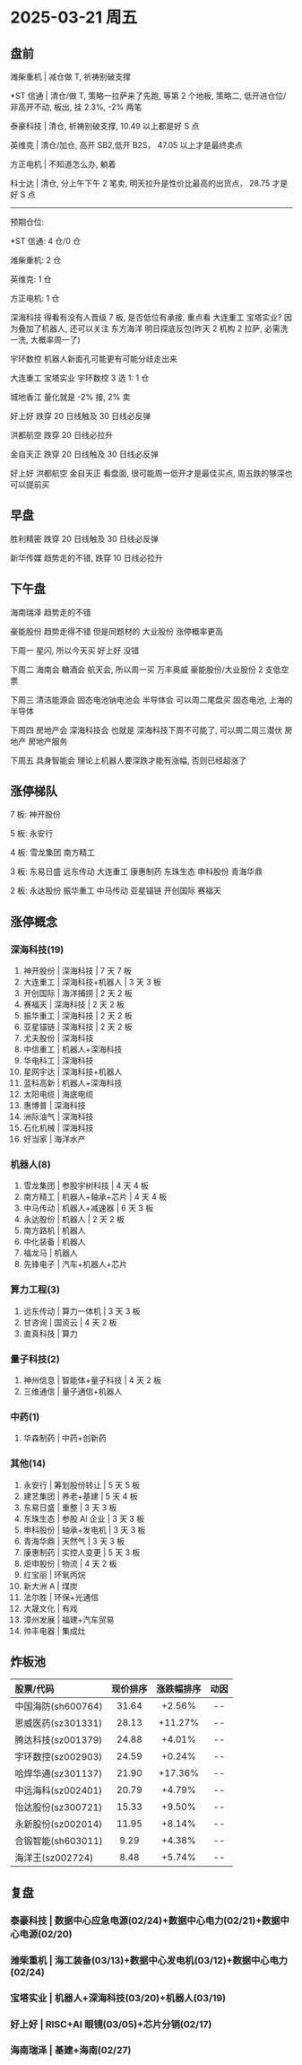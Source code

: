 # 2025-03-21 周五

## 盘前

潍柴重机 | 减仓做 T, 祈祷别破支撑

\*ST 信通 | 清仓/做 T, 策略一拉萨来了先跑, 等第 2 个地板, 策略二, 低开进仓位/非高开不动, 板出, 挂 2.3%, -2% 两笔

泰豪科技 | 清仓, 祈祷别破支撑, 10.49 以上都是好 S 点

英维克 | 清仓/加仓, 高开 SB2,低开 B2S， 47.05 以上才是最终卖点

方正电机 | 不知道怎么办, 躺着

科士达 | 清仓, 分上午下午 2 笔卖, 明天拉升是性价比最高的出货点， 28.75 才是好 S 点

---

预期仓位:

\*ST 信通: 4 仓/0 仓

潍柴重机: 2 仓

英维克: 1 仓

方正电机: 1 仓

深海科技 得看有没有人晋级 7 板, 是否低位有承接, 重点看 大连重工 宝塔实业? 因为叠加了机器人, 还可以关注 东方海洋 明日探底反包(昨天 2 机构 2 拉萨, 必需洗一洗, 大概率周一了)

宇环数控 机器人新面孔可能更有可能分歧走出来

大连重工 宝塔实业 宇环数控 3 选 1: 1 仓

城地香江 量化就是 -2% 接, 2% 卖

好上好 跌穿 20 日线触及 30 日线必反弹

洪都航空 跌穿 20 日线必拉升

金自天正 跌穿 20 日线触及 30 日线必反弹

好上好 洪都航空 金自天正 看盘面, 很可能周一低开才是最佳买点, 周五跌的够深也可以提前买

## 早盘

胜利精密 跌穿 20 日线触及 30 日线必反弹

新华传媒 趋势走的不错, 跌穿 10 日线必拉升

## 下午盘

海南瑞泽 趋势走的不错

豪能股份 趋势走得不错 但是同题材的 大业股份 涨停概率更高

下周一 星闪, 所以今天买 好上好 没错

下周二 海南会 糖酒会 航天会, 所以周一买 万丰奥威 豪能股份/大业股份 2 支低空票

下周三 清洁能源会 固态电池钠电池会 半导体会 可以周二尾盘买 固态电池, 上海的半导体

下周四 房地产会 深海科技会 也就是 深海科技下周不可能了, 可以周二周三潜伏 房地产 房地产服务

下周五 具身智能会 理论上机器人要深跌才能有涨幅, 否则已经超涨了

## 涨停梯队

7 板: 神开股份

5 板: 永安行

4 板: 雪龙集团 南方精工

3 板: 东易日盛 远东传动 大连重工 康惠制药 东珠生态 申科股份 青海华鼎

2 板: 永达股份 振华重工 中马传动 亚星锚链 开创国际 赛福天

## 涨停概念

### 深海科技(19)

1. 神开股份 | 深海科技 | 7 天 7 板
2. 大连重工 | 深海科技+机器人 | 3 天 3 板
3. 开创国际 | 海洋捕捞 | 2 天 2 板
4. 赛福天 | 深海科技 | 2 天 2 板
5. 振华重工 | 深海科技 | 2 天 2 板
6. 亚星锚链 | 深海科技 | 2 天 2 板
7. 尤夫股份 | 深海科技
8. 中信重工 | 机器人+深海科技
9. 华电科工 | 深海科技
10. 星网宇达 | 深海科技+机器人
11. 蓝科高新 | 机器人+深海科技
12. 太阳电缆 | 海底电缆
13. 惠博普 | 深海科技
14. 洲际油气 | 深海科技
15. 石化机械 | 深海科技
16. 好当家 | 海洋水产

### 机器人(8)

1. 雪龙集团 | 参股宇树科技 | 4 天 4 板
2. 南方精工 | 机器人+轴承+芯片 | 4 天 4 板
3. 中马传动 | 机器人+减速器 | 6 天 3 板
4. 永达股份 | 机器人 | 2 天 2 板
5. 南方路机 | 机器人
6. 中化装备 | 机器人
7. 福龙马 | 机器人
8. 先锋电子 | 汽车+机器人+芯片

### 算力工程(3)

1. 远东传动 | 算力一体机 | 3 天 3 板
2. 甘咨询 | 国资云 | 4 天 2 板
3. 直真科技 | 算力

### 量子科技(2)

1. 神州信息 | 智能体+量子科技 | 4 天 2 板
2. 三维通信 | 量子通信+机器人

### 中药(1)

1. 华森制药 | 中药+创新药

### 其他(14)

1. 永安行 | 筹划股份转让 | 5 天 5 板
2. 建艺集团 | 养老+基建 | 5 天 4 板
3. 东易日盛 | 重整 | 3 天 3 板
4. 东珠生态 | 参股 AI 企业 | 3 天 3 板
5. 申科股份 | 轴承+发电机 | 3 天 3 板
6. 青海华鼎 | 天然气 | 3 天 3 板
7. 康惠制药 | 实控人变更 | 5 天 3 板
8. 炬申股份 | 物流 | 4 天 2 板
9. 红宝丽 | 环氧丙烷
10. 新大洲 A | 煤炭
11. 法尔胜 | 环保+光通信
12. 大晟文化 | 有戏
13. 漳州发展 | 福建+汽车贸易
14. 帅丰电器 | 集成灶

## 炸板池

| 股票/代码          | 现价排序 | 涨跌幅排序 | 动因 |
| :----------------- | :------: | :--------: | :--: |
| 中国海防(sh600764) |  31.64   |   +2.56%   |  --  |
| 恩威医药(sz301331) |  28.13   |  +11.27%   |  --  |
| 腾达科技(sz001379) |  24.88   |   +4.01%   |  --  |
| 宇环数控(sz002903) |  24.59   |   +0.24%   |  --  |
| 哈焊华通(sz301137) |  21.90   |  +17.36%   |  --  |
| 中远海科(sz002401) |  20.79   |   +4.79%   |  --  |
| 怡达股份(sz300721) |  15.33   |   +9.50%   |  --  |
| 永新股份(sz002014) |  11.95   |   +8.14%   |  --  |
| 合锻智能(sh603011) |   9.29   |   +4.38%   |  --  |
| 海洋王(sz002724)   |   8.48   |   +5.74%   |  --  |

## 复盘

### 泰豪科技 | 数据中心应急电源(02/24)+数据中心电力(02/21)+数据中心电源(02/20)

### 潍柴重机 | 海工装备(03/13)+数据中心发电机(03/12)+数据中心电力(02/24)

### 宝塔实业 | 机器人+深海科技(03/20)+机器人(03/19)

### 好上好 | RISC+AI 眼镜(03/05)+芯片分销(02/17)

### 海南瑞泽 | 基建+海南(02/27)
